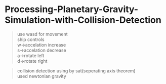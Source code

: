 # Processing-Planetary-Gravity-Simulation-with-Collision-Detection
>use wasd for movement  
ship controls   
w->accelation increase  
s->accelation decrease  
a->rotate left  
d->rotate right  

>collision detection using by sat(seperating axis theorem)   
used newtonian gravity  

